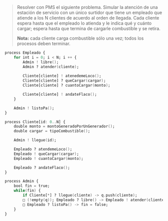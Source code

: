 >Resolver con PMS el siguiente problema. Simular la atención de una estación de servicio con un único surtidor que tiene un empleado que atiende a los N clientes de acuerdo al orden de llegada. Cada cliente espera hasta que el empleado lo atienda y le indica qué y cuánto cargar; espera hasta que termina de cargarle combustible y se retira.
>
>**Nota:** cada cliente carga combustible sólo una vez; todos los procesos deben terminar.

```ada
process Empleado {
    for int i = 0; i < N; i ++ {
        Admin ! libre();
        Admin ? atender(cliente);
        
        Cliente[cliente] ! atenedemeLoco();
        Cliente[cliente] ? queCargar(cargar);
        Cliente[cliente] ? cuantoCargar(monto);

        Cliente[cliente] ! andateFlaco();  
    }

    Admin ! listoPa();
}

process Cliente[id: 0..N] {
    double monto = montoGeneradoPorUnGenerador();
    double cargar = tipoCombustible();

    Admin ! llegue(id);

    Empleado ? atendemeLoco();
    Empleado ! queCargar(cargar);
    Empleado ! cuantoCargar(monto);

    Empleado ? andateFlaco();
}

process Admin {
    bool fin = true;
    while(fin) {
        if Cliente[*] ? llegue(cliente) -> q.push(cliente);
        □ (!empty(q)); Empleado ? libre() -> Empleado ! atender(cliente);
        □ Empleado ? listoPa() -> fin = false;
    }
}
```